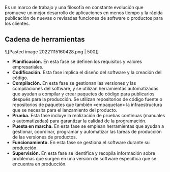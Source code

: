 Es un marco de trabajo y una filosofía en constante evolución que promueve un mejor desarrollo de aplicaciones en menos tiempo y la rápida publicación de nuevas o revisadas funciones de software o productos para los clientes.

## Cadena de herramientas
![[Pasted image 20221115160428.png | 500]] 
- **Planificación.** En esta fase se definen los requisitos y valores empresariales.
- **Codificación.** Esta fase implica el diseño del software y la creación del código. 
- **Compilación.** En esta fase se gestionan las versiones y las compilaciones del software, y se utilizan herramientas automatizadas que ayudan a compilar y crear paquetes de código para publicarlos después para la producción. Se utilizan repositorios de código fuente o repositorios de paquetes que también «empaquetan» la infraestructura que se necesita para el lanzamiento del producto. 
- **Prueba.** Esta fase incluye la realización de pruebas continuas (manuales o automatizadas) para garantizar la calidad de la programación. 
- **Puesta en marcha.** En esta fase se emplean herramientas que ayudan a gestionar, coordinar, programar y automatizar las tareas de producción de las versiones de productos. 
- **Funcionamiento.** En esta fase se gestiona el software durante su producción. 
- **Supervisión.** En esta fase se identifica y recopila información sobre problemas que surgen en una versión de software específica que se encuentra en producción.